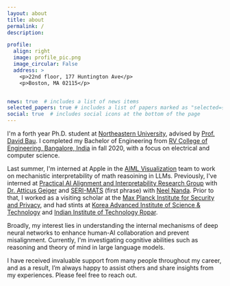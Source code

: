 ```yaml
---
layout: about
title: about
permalink: /
description: 

profile:
  align: right
  image: profile_pic.png
  image_circular: False
  address: >
    <p>22nd floor, 177 Huntington Ave</p>
    <p>Boston, MA 02115</p>


news: true  # includes a list of news items
selected_papers: true # includes a list of papers marked as "selected={true}"
social: true  # includes social icons at the bottom of the page
---
```


I'm a forth year Ph.D. student at [Northeastern University](https://www.northeastern.edu/), advised by [Prof. David Bau](https://baulab.info/). I completed my Bachelor of Engineering from [RV College of Engineering, Bangalore, India](https://rvce.edu.in/) in fall 2020, with a focus on electrical and computer science.

Last summer, I'm interned at Apple in the [AIML Visualization](https://vis.aiml.apple.com) team to work on mechanistic interpretability of math reasoining in LLMs. Previously, I've interned at [Practical AI Alignment and Interpretability Research Group](https://prair.group/) with [Dr. Atticus Geiger](https://atticusg.github.io/) and [SERI-MATS](https://www.matsprogram.org) (first phrase) with [Neel Nanda](https://www.neelnanda.io/about). Prior to that, I worked as a visiting scholar at the [Max Planck Institute for Security and Privacy](https://asiabiega.github.io/), and had stints at [Korea Advanced Institute of Science & Technology](https://www.kixlab.org/) and [Indian Institute of Technology Ropar](https://cse.iitrpr.ac.in/).

Broadly, my interest lies in understanding the internal mechanisms of deep neural networks to enhance human-AI collaboration and prevent misalignment. Currently, I'm investigating cognitive abilities such as reasoning and theory of mind in large language models.

I have received invaluable support from many people throughout my career, and as a result, I’m always happy to assist others and share insights from my experiences. Please feel free to reach out.